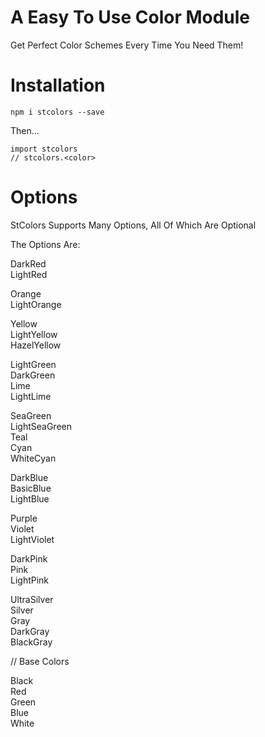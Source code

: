 # A Easy To Use Color Module

Get Perfect Color Schemes Every Time You Need Them!

# Installation

`npm i stcolors --save`

Then...

```
import stcolors
// stcolors.<color>
```

# Options

StColors Supports Many Options, All Of Which Are Optional

The Options Are:

DarkRed
<br />
LightRed

Orange
<br />
LightOrange

Yellow
<br />
LightYellow
<br />
HazelYellow

LightGreen
<br />
DarkGreen
<br />
Lime
<br />
LightLime

SeaGreen
<br />
LightSeaGreen
<br />
Teal
<br />
Cyan
<br />
WhiteCyan

DarkBlue
<br />
BasicBlue
<br />
LightBlue

Purple
<br />
Violet
<br />
LightViolet

DarkPink
<br />
Pink
<br />
LightPink

UltraSilver
<br />
Silver
<br />
Gray
<br />
DarkGray
<br />
BlackGray

// Base Colors

Black
<br />
Red
<br />
Green
<br />
Blue
<br />
White
